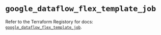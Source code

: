 # `google_dataflow_flex_template_job`

Refer to the Terraform Registory for docs: [`google_dataflow_flex_template_job`](https://registry.terraform.io/providers/hashicorp/google-beta/4.65.2/docs/resources/google_dataflow_flex_template_job).
